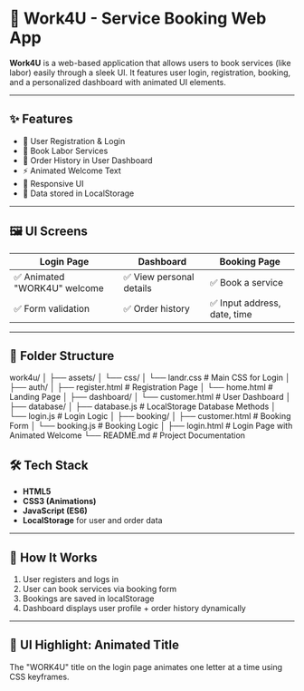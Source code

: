 # 🚀 Work4U - Service Booking Web App

**Work4U** is a web-based application that allows users to book services (like labor) easily through a sleek UI. It features user login, registration, booking, and a personalized dashboard with animated UI elements.

---

## ✨ Features

- 🔐 User Registration & Login
- 📅 Book Labor Services
- 🧾 Order History in User Dashboard
- ⚡ Animated Welcome Text
- 📱 Responsive UI
- 💾 Data stored in LocalStorage

---

## 🖼️ UI Screens

| Login Page | Dashboard | Booking Page |
|------------|-----------|--------------|
| ✅ Animated "WORK4U" welcome | ✅ View personal details | ✅ Book a service |
| ✅ Form validation | ✅ Order history | ✅ Input address, date, time |

---

## 📁 Folder Structure

work4u/
│
├── assets/
│   └── css/
│       └── landr.css         # Main CSS for Login
│
├── auth/
│   ├── register.html         # Registration Page
│   └── home.html             # Landing Page
│
├── dashboard/
│   └── customer.html         # User Dashboard
│
├── database/
│   ├── database.js           # LocalStorage Database Methods
│   └── login.js              # Login Logic
│
├── booking/
│   ├── customer.html         # Booking Form
│   └── booking.js            # Booking Logic
│
├── login.html                # Login Page with Animated Welcome
└── README.md                 # Project Documentation

## 🛠️ Tech Stack

- **HTML5**
- **CSS3 (Animations)**
- **JavaScript (ES6)**
- **LocalStorage** for user and order data

---

## 🧠 How It Works

1. User registers and logs in
2. User can book services via booking form
3. Bookings are saved in localStorage
4. Dashboard displays user profile + order history dynamically

---

## 🎨 UI Highlight: Animated Title

The "WORK4U" title on the login page animates one letter at a time using CSS keyframes.

```css
